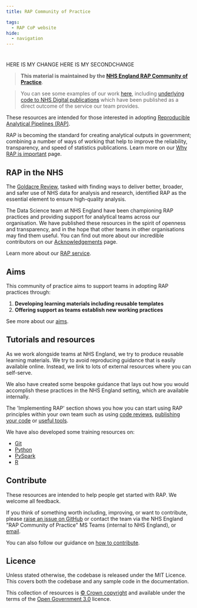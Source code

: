 ```yaml
---
title: RAP Community of Practice

tags: 
  - RAP CoP website
hide:
  - navigation
---
```


#
HERE IS MY CHANGE
HERE IS MY SECONDCHANGE
> **This material is maintained by the [NHS England RAP Community of Practice](mailto:england.rapchampions@nhs.net)**.

> You can see some examples of our work [here](https://github.com/NHSDigital/data-analytics-services), including [underlying code to NHS Digital publications](https://github.com/NHSDigital/data-analytics-services#rap-publication-repositories) which have been published as a direct outcome of the service our team provides.

These resources are intended for those interested in adopting [Reproducible Analytical Pipelines (RAP)](https://analysisfunction.civilservice.gov.uk/support/reproducible-analytical-pipelines/).

RAP is becoming the standard for creating analytical outputs in government; combining a number of ways of working that help to improve the reliability, transparency, and speed of statistics publications. Learn more on our [Why RAP is important][17] page.

## RAP in the NHS

The [Goldacre Review](https://www.gov.uk/government/publications/better-broader-safer-using-health-data-for-research-and-analysis), tasked with finding ways to deliver better, broader, and safer use of NHS data for analysis and research, identified RAP as the essential element to ensure high-quality analysis.

The Data Science team at NHS England have been championing RAP practices and providing support for analytical teams across our organisation. We have published these resources in the spirit of openness and transparency, and in the hope that other teams in other organisations may find them useful. You can find out more about our incredible contributors on our [Acknowledgements](site_info/acknowledgements.md) page.

Learn more about our [RAP service][19].

## Aims

This community of practice aims to support teams in adopting RAP practices through:

1. **Developing learning materials including reusable templates**
2. **Offering support as teams establish new working practices**

See more about our [aims][11].

## Tutorials and resources

As we work alongside teams at NHS England, we try to produce reusable learning materials. We try to avoid reproducing guidance that is easily available online. Instead, we link to lots of external resources where you can self-serve.

We also have created some bespoke guidance that lays out how you would accomplish these practices in the NHS England setting, which are available internally.

The 'Implementing RAP' section shows you how you can start using RAP principles within your own team such as using [code reviews][14], [publishing your code][2] or [useful tools][15].

We have also developed some training resources on:

- [Git][8]
- [Python][3]
- [PySpark][16]
- [R][4]

## Contribute

These resources are intended to help people get started with RAP. We welcome all feedback.

If you think of something worth including, improving, or want to contribute, please [raise an issue on GitHub](https://github.com/NHSDigital/rap-community-of-practice/issues) or contact the team via the NHS England "RAP Community of Practice" MS Teams  (internal to NHS England), or [email](mailto:england.rapchampions@nhs.net).

You can also follow our guidance on [how to contribute](https://github.com/NHSDigital/rap-community-of-practice/blob/main/CONTRIBUTE.md).

## Licence

Unless stated otherwise, the codebase is released under the MIT Licence. This covers both the codebase and any sample code in the documentation.

This collection of resources is [© Crown copyright](http://www.nationalarchives.gov.uk/information-management/re-using-public-sector-information/uk-government-licensing-framework/crown-copyright/) and available under the terms of the [Open Government 3.0](https://www.nationalarchives.gov.uk/doc/open-government-licence/version/3/) licence.

[1]: ./introduction_to_RAP/why_RAP_is_important.md
[2]: ./implementing_RAP/how-to-publish-your-code-in-the-open.md
[3]: ./training_resources/python/basic-python-data-analysis-operations.md
[4]: ./training_resources/R/README.md
[8]: ./training_resources/git/introduction-to-git.md
[11]: ./introduction_to_RAP/why_RAP_is_important.md#aims-of-rap
[12]: ./introduction_to_RAP/levels_of_RAP.md
[13]: ./our_RAP_service#support
[14]: ./implementing_RAP/code-review.md
[15]: ./implementing_RAP/tools.md
[16]: ./training_resources/pyspark/README.md
[17]: ./introduction_to_RAP/why_RAP_is_important.md
[18]: ./implementing_RAP/how-to-publish-your-code-in-the-open.md
[19]: ./our_RAP_service
